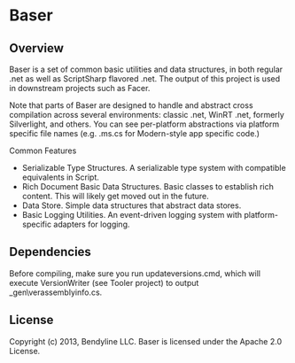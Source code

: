 # Baser

## Overview

Baser is a set of common basic utilities and data structures, in both regular .net as well as ScriptSharp flavored .net.  The output of this project is used in downstream projects such as Facer.

Note that parts of Baser are designed to handle and abstract cross compilation across several environments: classic .net, WinRT .net, formerly Silverlight, and others.  You can see per-platform abstractions via platform specific file names (e.g. .ms.cs for Modern-style app specific code.) 

Common Features
	
 * Serializable Type Structures.  A serializable type system with compatible equivalents in Script.
 * Rich Document Basic Data Structures. Basic classes to establish rich content.  This will likely get moved out in the future.
 * Data Store.  Simple data structures that abstract data stores.
 * Basic Logging Utilities.  An event-driven logging system with platform-specific adapters for logging.

## Dependencies

Before compiling, make sure you run updateversions.cmd, which will execute VersionWriter (see Tooler project) to output _gen\verassemblyinfo.cs.

## License

Copyright (c) 2013, Bendyline LLC. Baser is licensed under the Apache 2.0 License.
